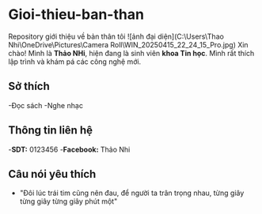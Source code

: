 # Gioi-thieu-ban-than
Repository giới thiệu về bản thân tôi
![ảnh đại diện](C:\Users\Thao Nhi\OneDrive\Pictures\Camera Roll\WIN_20250415_22_24_15_Pro.jpg)
Xin chào! Mình là **Thảo NHi**, hiện đang là sinh viên **khoa Tin học**. Mình rất thích lập trình và khám pá các công nghệ mới.
## Sở thích
-Đọc sách
-Nghe nhạc
## Thông tin liên hệ
-**SDT:** 0123456
-**Facebook:** Thảo Nhi
## Câu nói yêu thích
- "Đôi lúc trái tim cũng nên đau, để người ta trân trọng nhau, từng giây từng giây từng giây phút một"